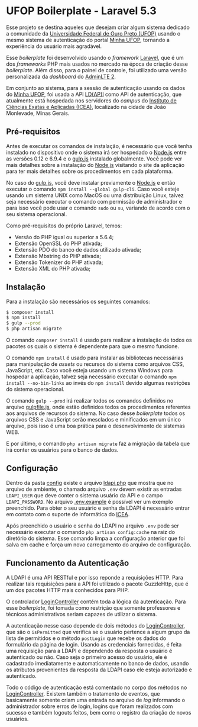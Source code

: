 # UFOP Boilerplate - Laravel 5.3

Esse projeto se destina aqueles que desejam criar algum sistema dedicado a comunidade da [Universidade Federal de Ouro
Preto (UFOP)](http://ufop.br/) usando o mesmo sistema de autenticação do portal [Minha UFOP](http://www.minha.ufop.br/),
tornando a experiência do usuário mais agradável.

Esse *boilerplate* foi desenvolvido usando o *framework* [Laravel](https://laravel.com/), que é um dos *frameworks* PHP
mais usados no mercado na época de criação desse *boilerplate*. Além disso, para o painel de controle, foi utilizado uma
versão personalizada da *dashboard* do [AdminLTE 2](https://almsaeedstudio.com/themes/AdminLTE/index2.html).

Em conjunto ao sistema, para a sessão de autenticação usando os dados do [Minha UFOP](http://www.minha.ufop.br/),
foi usada a API [LD(AP)I](https://github.com/jpmoura/ldapi#ldapi---ptbr) como API de autenticação, que atualmente está
hospedada nos servidores do *campus* do [Instituto de Ciências Exatas e Aplicadas (ICEA)](http://www.icea.ufop.br/site/),
localizado na cidade de João Monlevade, Minas Gerais.

## Pré-requisitos

Antes de executar os comandos de instalação, é necessário que você tenha instalado no dispositivo onde o sistema irá ser
hospedado o [Node.js](https://nodejs.org/en/) entre as versões 0.12 e 6.9.4 e o [gulp.js](http://gulpjs.com/) instalado
globalmente. Você pode ver mais detalhes sobre a instalação do [Node.js](https://nodejs.org/en/) visitando o site da
aplicação para ter mais detalhes sobre os procedimentos em cada plataforma.

No caso do [gulp.js](http://gulpjs.com/), você deve instalar previamente o [Node.js](https://nodejs.org/en/) e então
executar o comando `npm install --global gulp-cli`. Caso você esteje usando um sistema UNIX como MacOS ou uma
distribuição Linux, talvez seja necessário executar o comando com permissão de administrador e para isso você pode usar
o comando `sudo` ou `su`, variando de acordo com o seu sistema operacional.

Como pré-requisitos do próprio Laravel, temos:

* Versão do PHP igual ou superior a 5.6.4;
* Extensão OpenSSL do PHP ativada;
* Extensão PDO do banco de dados utilizado ativada;
* Extensão Mbstring do PHP ativada;
* Extensão Tokenizer do PHP ativada;
* Extensão XML do PHP ativada;

## Instalação

Para a instalação são necessários os seguintes comandos:

```bash
$ composer install
$ npm install
$ gulp --prod
$ php artisan migrate
```

O comando `composer install` é usado para realizar a instalação de todos os pacotes os quais o sistema é dependente para
que o mesmo funcione.

O comando `npm install` é usado para instalar as bibliotecas necessárias para manipulação de
*assets*  ou recursos do sistema como arquivos CSS, JavaScript, etc. Caso você esteja usando um sistema Windows para 
hospedar a aplicação, talvez seja necessário executar o comando `npm install --no-bin-links` ao invés do `npm install`
devido algumas restrições do sistema operacional.

O comando `gulp --prod` irá realizar todos os comandos definidos no arquivo [gulpfile.js](./gulpfile.js),
onde estão definidos todos os procedimentos referentes aos arquivos de recursos do sistema. No caso desse *boilerplate*
todos os arquivos CSS e JavaScript serão mesclados e minificados em um único arquivo, pois isso é uma boa prática para o
desenvolvimento de sistemas WEB.

E por último, o comando `php artisan migrate` faz a migração da tabela que irá conter os usuários para o banco de dados.

## Configuração

Dentro da pasta [config](./config) existe o arquivo [ldapi.php](./config/ldapi.php) que mostra que no arquivo de
ambiente, o chamado arquivo `.env` devem existir as entradas `LDAPI_USER` que deve conter o sistema usuário da API e o
campo `LDAPI_PASSWORD`. No arquivo [.env.example](./.env.example) é possível ver um exemplo preenchido. Para obter o seu
usuário e senha da LDAPI é necessário entrar em contato com o suporte de informática do
[ICEA](mailto:suporteinformatica@decea.ufop.br).

Após preenchido o usuário e senha do LDAPI no arquivo `.env` pode ser necessário executar o comando
`php artisan config:cache` na raiz do diretório do sistema. Esse comando limpa a configuração anterior que foi salva em
cache e força um novo carregamento do arquivo de configuração.

## Funcionamento da Autenticação

A LDAPI é uma API RESTful e por isso reponde a requisições HTTP. Para realizar tais requisições para a API foi utilizado
o pacote GuzzleHttp, que é um dos pacotes HTTP mais conhecidos para PHP.

O controlador [LoginController](./app/Http/Controllers/Auth/LoginController.php) contém toda a lógica da autenticação.
Para esse *boilerplate*, foi tomada como restrição que somente professores e técnicos administrativos seriam capazes de
utilizar o sistema.

A autenticação nesse caso depende de dois métodos do [LoginController](./app/Http/Controllers/Auth/LoginController.php),
que são o `isPermitted` que verifica se o usuário pertence a algum grupo da lista de permitidos e o método `postLogin`
que recebe os dados do formulário da página de login. Usando as credenciais fornecidas, é feita uma requisição para a
LDAPI e dependendo da resposta o usuário é autenticado ou não. Caso seja o primeiro acesso do usuário, ele é cadastrado
imediatamente e automaticamente no banco de dados, usando os atributos provenientes da resposta da LDAPI caso ele esteja
autorizado e autenticado.

Todo o código de autenticação está comentado no corpo dos métodos no
[LoginController](./app/Http/Controllers/Auth/LoginController.php). Existem também o tratamento de eventos, que
basicamente somente criam uma entrada no arquivo de *log* informando o administrador sobre erros de login, logins que
foram realizados com sucesso e também logouts feitos, bem como o registro da criação de novos usuários.